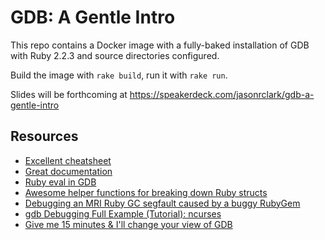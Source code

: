 # GDB: A Gentle Intro

This repo contains a Docker image with a fully-baked installation of GDB with Ruby 2.2.3 and source directories configured.

Build the image with `rake build`, run it with `rake run`.

Slides will be forthcoming at https://speakerdeck.com/jasonrclark/gdb-a-gentle-intro

## Resources
* [Excellent cheatsheet](http://darkdust.net/files/GDB%20Cheat%20Sheet.pdf)
* [Great documentation](https://sourceware.org/gdb/onlinedocs/gdb/)
* [Ruby eval in GDB](http://samwho.co.uk/blog/2014/02/01/ruby-gdb-scripts/)
* [Awesome helper functions for breaking down Ruby structs](https://github.com/michaelklishin/gdb-macros-for-ruby)
* [Debugging an MRI Ruby GC segfault caused by a buggy RubyGem](http://blog.packagecloud.io/eng/2014/11/17/debugging-ruby-gem-segfault/)
* [gdb Debugging Full Example (Tutorial): ncurses](http://www.brendangregg.com/blog/2016-08-09/gdb-example-ncurses.html)
* [Give me 15 minutes & I'll change your view of GDB](http://undo.io/resources/presentations/cppcon-2015-greg-law-give-me-15-minutes-ill-change/)
